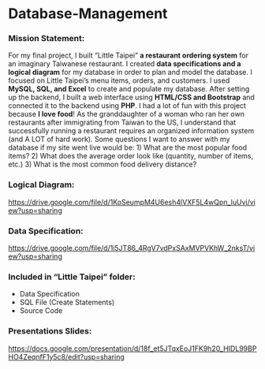 # Database-Management

### Mission Statement:

For my final project, I built “Little Taipei” **a restaurant ordering system** for an imaginary Taiwanese restaurant. I created **data specifications and a logical diagram** for my database in order to plan and model the database. I focused on Little Taipei’s menu items, orders, and customers. I used **MySQL, SQL, and Excel** to create and populate my database. After setting up the backend, I built a web interface using **HTML/CSS and Bootstrap** and connected it to the backend using **PHP**. I had a lot of fun with this project because **I love food**! As the granddaughter of a woman who ran her own restaurants after immigrating from Taiwan to the US, I understand that successfully running a restaurant requires an organized information system (and A LOT of hard work). Some questions I want to answer with my database if my site went live would be: 1) What are the most popular food items? 2) What does the average order look like (quantity, number of items, etc.) 3) What is the most common food delivery distance?


### Logical Diagram:
https://drive.google.com/file/d/1KoSeumpM4U6esh4lVXF5L4wQpn_luUvj/view?usp=sharing 


### Data Specification:
https://drive.google.com/file/d/1i5JT86_4RgV7vdPxSAxMVPVKhW_2nksT/view?usp=sharing


### Included in “Little Taipei” folder:

- Data Specification
- SQL File (Create Statements)
- Source Code


### Presentations Slides:
https://docs.google.com/presentation/d/18f_et5JTqxEoJ1FK9h20_HIDL99BPHO4ZeqnfF1y5c8/edit?usp=sharing 
